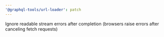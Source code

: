 ```yaml
---
'@graphql-tools/url-loader': patch
---
```


Ignore readable stream errors after completion (browsers raise errors after canceling fetch requests)

